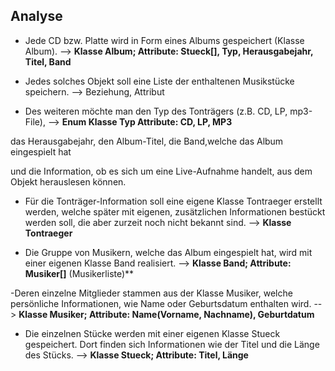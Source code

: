 ## Analyse


* Jede CD bzw. Platte wird in Form eines Albums gespeichert (Klasse Album).
--> **Klasse Album; Attribute: Stueck[], Typ, Herausgabejahr, Titel, Band**

- Jedes solches Objekt soll eine Liste der enthaltenen Musikstücke speichern. --> Beziehung, Attribut

- Des weiteren möchte man den Typ des Tonträgers (z.B. CD, LP, mp3-File),
--> **Enum Klasse Typ Attribute: CD, LP, MP3**

das Herausgabejahr, den Album-Titel, die Band,welche das Album eingespielt hat

und die Information, ob es sich um eine Live-Aufnahme handelt,
aus dem Objekt herauslesen können.

* Für die Tonträger-Information soll eine eigene Klasse Tontraeger erstellt werden, welche später mit eigenen, zusätzlichen Informationen bestückt werden soll, die aber zurzeit noch nicht bekannt sind. --> **Klasse Tontraeger**

* Die Gruppe von Musikern, welche das Album eingespielt hat,
wird mit einer eigenen Klasse Band realisiert. --> **Klasse Band; Attribute: Musiker[]** (Musikerliste)**

-Deren einzelne Mitglieder stammen aus der Klasse Musiker, welche persönliche Informationen, wie Name oder Geburtsdatum enthalten wird. --> **Klasse Musiker; Attribute: Name(Vorname, Nachname), Geburtdatum**


* Die einzelnen Stücke werden mit einer eigenen Klasse Stueck gespeichert. Dort finden sich Informationen wie der Titel und die Länge des Stücks. --> **Klasse Stueck; Attribute: Titel, Länge**
